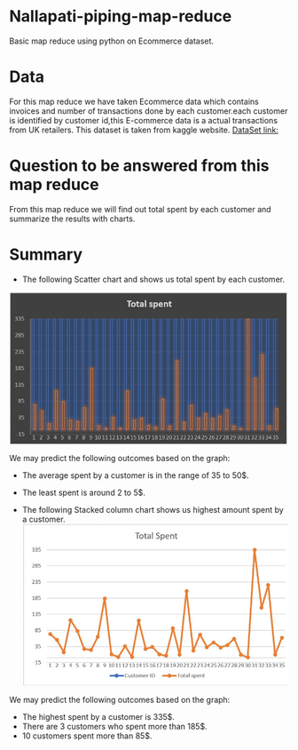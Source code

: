 # Nallapati-piping-map-reduce
Basic map reduce using python on Ecommerce dataset.
# Data
For this map reduce we have taken Ecommerce data which contains invoices and number of transactions done by each customer.each customer is identified by customer id,this E-commerce data is a actual transactions from UK retailers.
This dataset is taken from kaggle website.
[DataSet link:](https://www.kaggle.com/carrie1/ecommerce-data)

# Question to be answered from this map reduce
From this map reduce we will find out total spent by each customer and  summarize the results with charts.

# Summary
* The following Scatter chart and shows us total spent by each customer.  

![Scatter chart](https://github.com/NVGSSAI/map-reduce-nallapati/blob/main/Images/chart1.jpg)  

We may predict the following outcomes based on the graph:  

* The average spent by a customer is in the range of 35 to 50$.
* The least spent is around 2 to 5$.  

* The following Stacked column chart shows us highest amount spent by a customer.
![Stacked column chart](https://github.com/NVGSSAI/map-reduce-nallapati/blob/main/Images/chart2.jpg)  

We may predict the following outcomes based on the graph:  

* The highest spent by a customer is 335$.
* There are 3 customers who spent more than 185$.
* 10 customers spent more than 85$.
